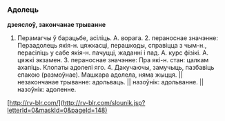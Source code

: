 ### Адолець
**дзеяслоў, закончанае трыванне**

1. Перамагчы ў барацьбе, асіліць. А. ворага. 2. пераноснае значэнне: Пераадолець якія-н. цяжкасці, перашкоды, справіцца з чым-н., перасіліць у сабе якія-н. пачуцці, жаданні і пад. А. курс фізікі. А. цяжкі экзамен. 3. пераноснае значэнне: Пра які-н. стан: цалкам ахапіць. Клопаты адолелі яго. 4. Дакучаючы, замучыць, пазбавіць спакою (размоўнае). Машкара адолела, няма жыцця. || незакончанае трыванне: адольваць. || назоўнік: адольванне. || назоўнік: адоленне.

<a rel="author">[http://rv-blr.com/](http://rv-blr.com/slounik.jsp?letterId=0&maskId=0&pageId=148)</a>
